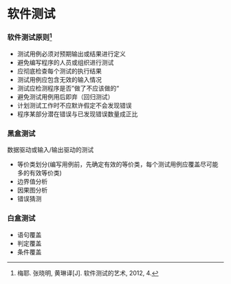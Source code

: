# 软件测试

### 软件测试原则[^1]
* 测试用例必须对预期输出或结果进行定义
* 避免编写程序的人员或组织进行测试
* 应彻底检查每个测试的执行结果
* 测试用例应包含无效的输入情况
* 测试应检测程序是否”做了不应该做的“
* 避免测试用例用后即弃（回归测试）
* 计划测试工作时不应默许假定不会发现错误
* 程序某部分潜在错误与已发现错误数量成正比


### 黑盒测试
数据驱动或输入/输出驱动的测试

* 等价类划分(编写用例前，先确定有效的等价类，每个测试用例应覆盖尽可能多的有效等价类)
* 边界值分析
* 因果图分析
* 错误猜测


### 白盒测试
* 语句覆盖
* 判定覆盖
* 条件覆盖

[^1]: 梅耶. 张晓明, 黄琳译[J]. 软件测试的艺术, 2012, 4.